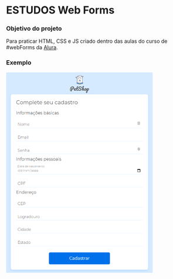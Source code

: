 # ESTUDOS Web Forms


<h3> Objetivo do projeto </h3>

Para praticar HTML, CSS e JS criado dentro das aulas do curso de #webForms da [Alura](https://www.alura.com.br/).


<h3>Exemplo</h3>

<img src="https://github.com/ERaines/JS-webFormsHTML5-ESTUDOS/blob/main/cadastroforns.png?" alt="print" width="400"/>

 

